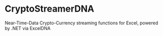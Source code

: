 # CryptoStreamerDNA
Near-Time-Data Crypto-Currency streaming functions for Excel, powered by .NET via ExcelDNA
